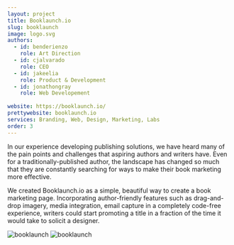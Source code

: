 ```yaml
---
layout: project
title: Booklaunch.io
slug: booklaunch
image: logo.svg
authors: 
  - id: benderienzo
    role: Art Direction
  - id: cjalvarado
    role: CEO
  - id: jakeelia
    role: Product & Development
  - id: jonathongray
    role: Web Developement
  
website: https://booklaunch.io/
prettywebsite: booklaunch.io
services: Branding, Web, Design, Marketing, Labs
order: 3
---
```


In our experience developing publishing solutions, we have heard many of the pain points and challenges that aspiring authors and writers have. Even for a traditionally-published author, the landscape has changed so much that they are constantly searching for ways to make their book marketing more effective.

We created Booklaunch.io as a simple, beautiful way to create a book marketing page. Incorporating author-friendly features such as drag-and-drop imagery, media integration, email capture in a completely code-free experience, writers could start promoting a title in a fraction of the time it would take to solicit a designer.

![booklaunch](/images/client-assets/{{page.slug}}/01.jpg)
![booklaunch](/images/client-assets/{{page.slug}}/02.jpg)